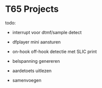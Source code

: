 # T65 Projects
 
todo:
- interrupt voor dtmf/sample detect
- dfplayer mini aansturen
- on-hook off-hook detectie met SLIC print
- belspanning genereren
- aardetoets uitlezen

- samenvoegen
